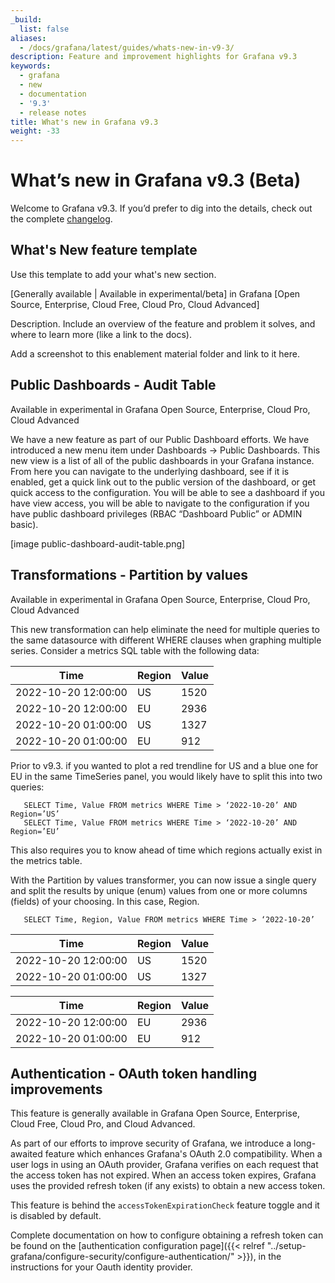 ```yaml
---
_build:
  list: false
aliases:
  - /docs/grafana/latest/guides/whats-new-in-v9-3/
description: Feature and improvement highlights for Grafana v9.3
keywords:
  - grafana
  - new
  - documentation
  - '9.3'
  - release notes
title: What's new in Grafana v9.3
weight: -33
---
```


# What’s new in Grafana v9.3 (Beta)

Welcome to Grafana v9.3. If you’d prefer to dig into the details, check out the complete [changelog](https://github.com/grafana/grafana/blob/master/CHANGELOG.md).

## What's New feature template

Use this template to add your what's new section.

[Generally available | Available in experimental/beta] in Grafana [Open Source, Enterprise, Cloud Free, Cloud Pro, Cloud Advanced]

Description. Include an overview of the feature and problem it solves, and where to learn more (like a link to the docs).

Add a screenshot to this enablement material folder and link to it here.

## Public Dashboards - Audit Table

Available in experimental in Grafana Open Source, Enterprise, Cloud Pro, Cloud Advanced

We have a new feature as part of our Public Dashboard efforts. We have introduced a new menu item under Dashboards → Public Dashboards. This new view is a list of all of the public dashboards in your Grafana instance. From here you can navigate to the underlying dashboard, see if it is enabled, get a quick link out to the public version of the dashboard, or get quick access to the configuration. You will be able to see a dashboard if you have view access, you will be able to navigate to the configuration if you have public dashboard privileges (RBAC “Dashboard Public” or ADMIN basic).

[image public-dashboard-audit-table.png]

## Transformations - Partition by values

Available in experimental in Grafana Open Source, Enterprise, Cloud Pro, Cloud Advanced

This new transformation can help eliminate the need for multiple queries to the same datasource with different WHERE clauses when graphing multiple series. Consider a metrics SQL table with the following data:

| Time                | Region | Value |
| ------------------- | ------ | ----- |
| 2022-10-20 12:00:00 | US     | 1520  |
| 2022-10-20 12:00:00 | EU     | 2936  |
| 2022-10-20 01:00:00 | US     | 1327  |
| 2022-10-20 01:00:00 | EU     | 912   |

Prior to v9.3. if you wanted to plot a red trendline for US and a blue one for EU in the same TimeSeries panel, you would likely have to split this into two queries:

```
   SELECT Time, Value FROM metrics WHERE Time > ‘2022-10-20’ AND Region=’US’
   SELECT Time, Value FROM metrics WHERE Time > ‘2022-10-20’ AND Region=’EU’
```

This also requires you to know ahead of time which regions actually exist in the metrics table.

With the Partition by values transformer, you can now issue a single query and split the results by unique (enum) values from one or more columns (fields) of your choosing. In this case, Region.

```
   SELECT Time, Region, Value FROM metrics WHERE Time > ‘2022-10-20’
```

| Time                | Region | Value |
| ------------------- | ------ | ----- |
| 2022-10-20 12:00:00 | US     | 1520  |
| 2022-10-20 01:00:00 | US     | 1327  |

| Time                | Region | Value |
| ------------------- | ------ | ----- |
| 2022-10-20 12:00:00 | EU     | 2936  |
| 2022-10-20 01:00:00 | EU     | 912   |

## Authentication - OAuth token handling improvements

This feature is generally available in Grafana Open Source, Enterprise, Cloud Free, Cloud Pro, and Cloud Advanced.

As part of our efforts to improve security of Grafana, we introduce a long-awaited feature which enhances Grafana's OAuth 2.0 compatibility. When a user logs in using an OAuth provider, Grafana verifies on each request that the access token has not expired. When an access token expires, Grafana uses the provided refresh token (if any exists) to obtain a new access token.

This feature is behind the `accessTokenExpirationCheck` feature toggle and it is disabled by default.

Complete documentation on how to configure obtaining a refresh token can be found on the [authentication configuration page]({{< relref "../setup-grafana/configure-security/configure-authentication/" >}}), in the instructions for your Oauth identity provider.
